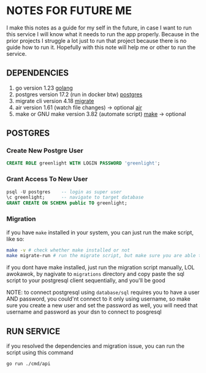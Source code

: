 # NOTES FOR FUTURE ME

I make this notes as a guide for my self in the future, in case I want to run this service I will know what it needs to run the app properly. Because in the prior projects I struggle a lot just to run that project because there is no guide how to run it. Hopefully with this note will help me or other to run the service.

## DEPENDENCIES

1. go version 1.23 [golang](https://go.dev/dl/)
2. postgres version 17.2 (run in docker btw) [postgres](https://hub.docker.com/_/postgres)
3. migrate cli version 4.18 [migrate](https://github.com/golang-migrate/migrate/releases)
4. air version 1.61 (watch file changes) -> optional [air](https://github.com/air-verse/air)
5. make or GNU make version 3.82 (automate script) [make](https://sourceforge.net/projects/gnuwin32/files/make/3.81/make-3.81-bin.zip/download?use_mirror=onboardcloud&download=) -> optional

## POSTGRES

### Create New Postgre User

```sql
CREATE ROLE greenlight WITH LOGIN PASSWORD 'greenlight';
```

### Grant Access To New User

```sql
psql -U postgres    -- login as super user
\c greenlight;      -- navigate to target database
GRANT CREATE ON SCHEMA public TO greenlight;
```

### Migration

if you have `make` installed in your system, you can just run the make script, like so:

```sh
make -v # check whether make installed or not
make migrate-run # run the migrate script, but make sure you are able to connect to postgre sql first
```

if you dont have make installed, just run the migration script manually, LOL awokawok, by nagivate to `migrations` directory and copy paste the sql script to your postgresql client sequentially, and you'll be good

NOTE: to connect postgresql using `database/sql` requires you to have a user AND password, you could'nt connect to it only using username, so make sure you create a new user and set the password as well, you will need that username and password as your dsn to connect to posgresql

## RUN SERVICE

if you resolved the dependencies and migration issue, you can run the script using this command

```
go run ./cmd/api
```
